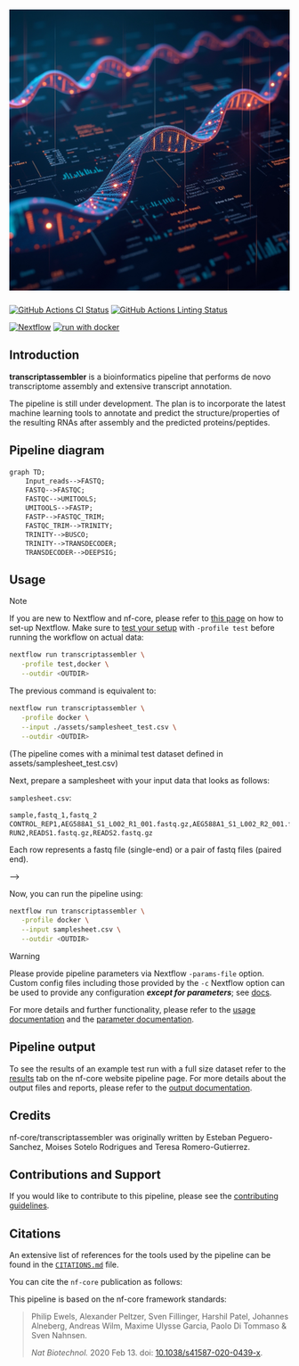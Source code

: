 <h1>
  <picture>
    <source media="(prefers-color-scheme: dark)" srcset="docs/images/pipeline_logo.png">
    <img alt="nf-core/transcriptassembler" src="docs/images/pipeline_logo.png">
  </picture>
</h1>

[![GitHub Actions CI Status](https://github.com/EPegueroS/transcriptassembler/actions/workflows/ci.yml/badge.svg)](<[/actions/workflows/ci.yml](https://github.com/EPegueroS/transcriptassembler/actions/workflows/ci.yml)>)
[![GitHub Actions Linting Status](https://github.com/nf-core/transcriptassembler/actions/workflows/linting.yml/badge.svg)](https://github.com/EPegueroS/transcriptassembler/actions/workflows/linting.yml)

[![Nextflow](https://img.shields.io/badge/nextflow%20DSL2-%E2%89%A524.04.2-23aa62.svg)](https://www.nextflow.io/)
[![run with docker](https://img.shields.io/badge/run%20with-docker-0db7ed?labelColor=000000&logo=docker)](https://www.docker.com/)

## Introduction

**transcriptassembler** is a bioinformatics pipeline that performs de novo transcriptome assembly and extensive transcript annotation.

The pipeline is still under development. The plan is to incorporate the latest machine learning tools to annotate and predict the structure/properties of the resulting RNAs after assembly and the predicted proteins/peptides.

## Pipeline diagram

```mermaid
graph TD;
    Input_reads-->FASTQ;
    FASTQ-->FASTQC;
    FASTQC-->UMITOOLS;
    UMITOOLS-->FASTP;
    FASTP-->FASTQC_TRIM;
    FASTQC_TRIM-->TRINITY;
    TRINITY-->BUSCO;
    TRINITY-->TRANSDECODER;
    TRANSDECODER-->DEEPSIG;
```

## Usage

> [!NOTE]
> If you are new to Nextflow and nf-core, please refer to [this page](https://nf-co.re/docs/usage/installation) on how to set-up Nextflow. Make sure to [test your setup](https://nf-co.re/docs/usage/introduction#how-to-run-a-pipeline) with `-profile test` before running the workflow on actual data:

```bash
nextflow run transcriptassembler \
   -profile test,docker \
   --outdir <OUTDIR>
```

The previous command is equivalent to:

```bash
nextflow run transcriptassembler \
   -profile docker \
   --input ./assets/samplesheet_test.csv \
   --outdir <OUTDIR>
```

(The pipeline comes with a minimal test dataset defined in assets/samplesheet_test.csv)

Next, prepare a samplesheet with your input data that looks as follows:

`samplesheet.csv`:

```csv
sample,fastq_1,fastq_2
CONTROL_REP1,AEG588A1_S1_L002_R1_001.fastq.gz,AEG588A1_S1_L002_R2_001.fastq.gz
RUN2,READS1.fastq.gz,READS2.fastq.gz
```

Each row represents a fastq file (single-end) or a pair of fastq files (paired end).

-->

Now, you can run the pipeline using:

```bash
nextflow run transcriptassembler \
   -profile docker \
   --input samplesheet.csv \
   --outdir <OUTDIR>
```

> [!WARNING]
> Please provide pipeline parameters via Nextflow `-params-file` option. Custom config files including those provided by the `-c` Nextflow option can be used to provide any configuration _**except for parameters**_; see [docs](https://nf-co.re/docs/usage/getting_started/configuration#custom-configuration-files).

For more details and further functionality, please refer to the [usage documentation](https://nf-co.re/transcriptassembler/usage) and the [parameter documentation](https://nf-co.re/transcriptassembler/parameters).

## Pipeline output

To see the results of an example test run with a full size dataset refer to the [results](https://nf-co.re/transcriptassembler/results) tab on the nf-core website pipeline page.
For more details about the output files and reports, please refer to the
[output documentation](https://nf-co.re/transcriptassembler/output).

## Credits

nf-core/transcriptassembler was originally written by Esteban Peguero-Sanchez, Moises Sotelo Rodrigues and Teresa Romero-Gutierrez.

## Contributions and Support

If you would like to contribute to this pipeline, please see the [contributing guidelines](.github/CONTRIBUTING.md).

## Citations

<!-- TODO nf-core: Add citation for pipeline after first release. Uncomment lines below and update Zenodo doi and badge at the top of this file. -->

<!-- TODO nf-core: Add bibliography of tools and data used in the pipeline -->

An extensive list of references for the tools used by the pipeline can be found in the [`CITATIONS.md`](CITATIONS.md) file.

You can cite the `nf-core` publication as follows:

This pipeline is based on the nf-core framework standards:

> Philip Ewels, Alexander Peltzer, Sven Fillinger, Harshil Patel, Johannes Alneberg, Andreas Wilm, Maxime Ulysse Garcia, Paolo Di Tommaso & Sven Nahnsen.
>
> _Nat Biotechnol._ 2020 Feb 13. doi: [10.1038/s41587-020-0439-x](https://dx.doi.org/10.1038/s41587-020-0439-x).
